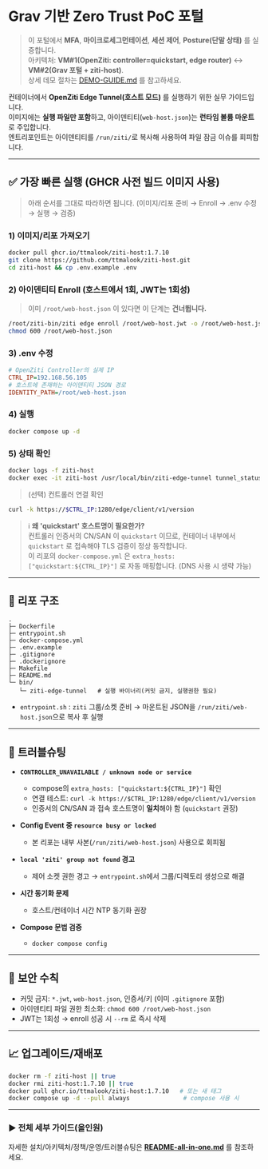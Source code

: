 # Grav 기반 Zero Trust PoC 포털

> 이 포털에서 **MFA**, **마이크로세그먼테이션**, **세션 제어**, **Posture(단말 상태)** 를 실증합니다.  
> 아키텍처: **VM#1(OpenZiti: controller=quickstart, edge router)** ↔ **VM#2(Grav 포털 + ziti-host)**.  
> 상세 데모 절차는 [DEMO-GUIDE.md](./DEMO-GUIDE.md) 를 참고하세요.

컨테이너에서 **OpenZiti Edge Tunnel(호스트 모드)** 를 실행하기 위한 실무 가이드입니다.  
이미지에는 **실행 파일만 포함**하고, 아이덴티티(`web-host.json`)는 **런타임 볼륨 마운트**로 주입합니다.  
엔트리포인트는 아이덴티티를 `/run/ziti/`로 복사해 사용하여 파일 잠금 이슈를 회피합니다.

---

## ✅ 가장 빠른 실행 (GHCR **사전 빌드 이미지** 사용)

> 아래 순서를 그대로 따라하면 됩니다. (이미지/리포 준비 → Enroll → .env 수정 → 실행 → 검증)

### 1) 이미지/리포 **가져오기**
```bash
docker pull ghcr.io/ttmalook/ziti-host:1.7.10
git clone https://github.com/ttmalook/ziti-host.git
cd ziti-host && cp .env.example .env
```

### 2) 아이덴티티 **Enroll** (호스트에서 1회, JWT는 1회성)
> 이미 `/root/web-host.json` 이 있다면 이 단계는 **건너뜁니다.**
```bash
/root/ziti-bin/ziti edge enroll /root/web-host.jwt -o /root/web-host.json --rm
chmod 600 /root/web-host.json
```

### 3) **.env 수정**
```ini
# OpenZiti Controller의 실제 IP
CTRL_IP=192.168.56.105
# 호스트에 존재하는 아이덴티티 JSON 경로
IDENTITY_PATH=/root/web-host.json
```

### 4) **실행**
```bash
docker compose up -d
```

### 5) **상태 확인**
```bash
docker logs -f ziti-host
docker exec -it ziti-host /usr/local/bin/ziti-edge-tunnel tunnel_status
```

> (선택) 컨트롤러 연결 확인
```bash
curl -k https://$CTRL_IP:1280/edge/client/v1/version
```

> ℹ️ **왜 'quickstart' 호스트명이 필요한가?**  
> 컨트롤러 인증서의 CN/SAN 이 `quickstart` 이므로, 컨테이너 내부에서 `quickstart` 로 접속해야 TLS 검증이 정상 동작합니다.  
> 이 리포의 `docker-compose.yml` 은 `extra_hosts: ["quickstart:${CTRL_IP}"]` 로 자동 매핑합니다. (DNS 사용 시 생략 가능)

---

## 📁 리포 구조
```
.
├─ Dockerfile
├─ entrypoint.sh
├─ docker-compose.yml
├─ .env.example
├─ .gitignore
├─ .dockerignore
├─ Makefile
├─ README.md
└─ bin/
   └─ ziti-edge-tunnel   # 실행 바이너리(커밋 금지, 실행권한 필요)
```
- `entrypoint.sh` : `ziti` 그룹/소켓 준비 → 마운트된 JSON을 `/run/ziti/web-host.json`으로 복사 후 실행

---

## 🧪 트러블슈팅

- **`CONTROLLER_UNAVAILABLE / unknown node or service`**
  - compose의 `extra_hosts: ["quickstart:${CTRL_IP}"]` 확인
  - 연결 테스트: `curl -k https://$CTRL_IP:1280/edge/client/v1/version`
  - 인증서의 CN/SAN 과 접속 호스트명이 **일치**해야 함 (`quickstart` 권장)

- **Config Event 중 `resource busy or locked`**
  - 본 리포는 내부 사본(`/run/ziti/web-host.json`) 사용으로 회피됨

- **`local 'ziti' group not found` 경고**
  - 제어 소켓 권한 경고 → `entrypoint.sh`에서 그룹/디렉토리 생성으로 해결

- **시간 동기화 문제**
  - 호스트/컨테이너 시간 NTP 동기화 권장

- **Compose 문법 검증**
  - `docker compose config`

---

## 🔐 보안 수칙
- 커밋 금지: `*.jwt`, `web-host.json`, 인증서/키 (이미 `.gitignore` 포함)
- 아이덴티티 파일 권한 최소화: `chmod 600 /root/web-host.json`
- JWT는 1회성 → enroll 성공 시 `--rm` 로 즉시 삭제

---

## 📈 업그레이드/재배포
```bash
docker rm -f ziti-host || true
docker rmi ziti-host:1.7.10 || true
docker pull ghcr.io/ttmalook/ziti-host:1.7.10   # 또는 새 태그
docker compose up -d --pull always               # compose 사용 시
```

---

### ▶️ 전체 세부 가이드(올인원)
자세한 설치/아키텍처/정책/운영/트러블슈팅은 **[README-all-in-one.md](README-all-in-one.md)** 를 참조하세요.
